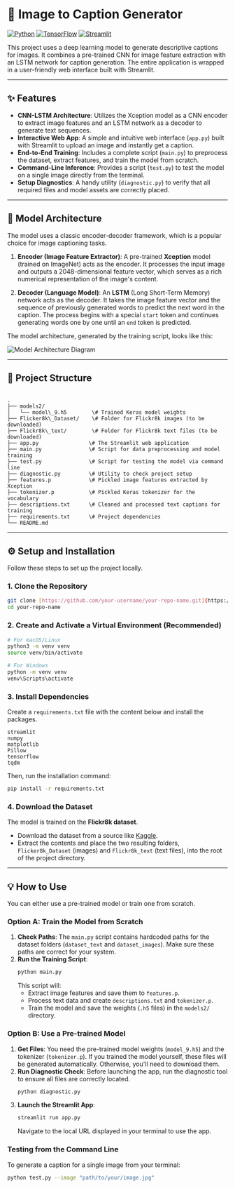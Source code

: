 
# 📸 Image to Caption Generator

[![Python](https://img.shields.io/badge/Python-3.7%2B-blue?style=for-the-badge&logo=python)](https://www.python.org/)
[![TensorFlow](https://img.shields.io/badge/TensorFlow-2.x-orange?style=for-the-badge&logo=tensorflow)](https://www.tensorflow.org/)
[![Streamlit](https://img.shields.io/badge/Streamlit-1.x-red?style=for-the-badge&logo=streamlit)](https://streamlit.io/)

This project uses a deep learning model to generate descriptive captions for images. It combines a pre-trained CNN for image feature extraction with an LSTM network for caption generation. The entire application is wrapped in a user-friendly web interface built with Streamlit.

---

## ✨ Features

* **CNN-LSTM Architecture**: Utilizes the Xception model as a CNN encoder to extract image features and an LSTM network as a decoder to generate text sequences.
* **Interactive Web App**: A simple and intuitive web interface (`app.py`) built with Streamlit to upload an image and instantly get a caption.
* **End-to-End Training**: Includes a complete script (`main.py`) to preprocess the dataset, extract features, and train the model from scratch.
* **Command-Line Inference**: Provides a script (`test.py`) to test the model on a single image directly from the terminal.
* **Setup Diagnostics**: A handy utility (`diagnostic.py`) to verify that all required files and model assets are correctly placed.

---

## 🔧 Model Architecture

The model uses a classic encoder-decoder framework, which is a popular choice for image captioning tasks.

1.  **Encoder (Image Feature Extractor)**: A pre-trained **Xception** model (trained on ImageNet) acts as the encoder. It processes the input image and outputs a 2048-dimensional feature vector, which serves as a rich numerical representation of the image's content.

2.  **Decoder (Language Model)**: An **LSTM** (Long Short-Term Memory) network acts as the decoder. It takes the image feature vector and the sequence of previously generated words to predict the next word in the caption. The process begins with a special `start` token and continues generating words one by one until an `end` token is predicted.

The model architecture, generated by the training script, looks like this:

![Model Architecture Diagram](model.png)

---

## 📂 Project Structure

```

.
├── models2/
│   └── model\_9.h5        \# Trained Keras model weights
├── Flicker8k\_Dataset/    \# Folder for Flickr8k images (to be downloaded)
├── Flickr8k\_text/        \# Folder for Flickr8k text files (to be downloaded)
├── app.py                \# The Streamlit web application
├── main.py               \# Script for data preprocessing and model training
├── test.py               \# Script for testing the model via command line
├── diagnostic.py         \# Utility to check project setup
├── features.p            \# Pickled image features extracted by Xception
├── tokenizer.p           \# Pickled Keras tokenizer for the vocabulary
├── descriptions.txt      \# Cleaned and processed text captions for training
├── requirements.txt      \# Project dependencies
└── README.md

````

---

## ⚙️ Setup and Installation

Follow these steps to set up the project locally.

### 1. Clone the Repository

```bash
git clone [https://github.com/your-username/your-repo-name.git](https://github.com/your-username/your-repo-name.git)
cd your-repo-name
````

### 2\. Create and Activate a Virtual Environment (Recommended)

```bash
# For macOS/Linux
python3 -m venv venv
source venv/bin/activate

# For Windows
python -m venv venv
venv\Scripts\activate
```

### 3\. Install Dependencies

Create a `requirements.txt` file with the content below and install the packages.

```
streamlit
numpy
matplotlib
Pillow
tensorflow
tqdm
```

Then, run the installation command:

```bash
pip install -r requirements.txt
```

### 4\. Download the Dataset

The model is trained on the **Flickr8k dataset**.

  * Download the dataset from a source like [Kaggle](https://www.kaggle.com/datasets/adityajn105/flickr8k).
  * Extract the contents and place the two resulting folders, `Flicker8k_Dataset` (images) and `Flickr8k_text` (text files), into the root of the project directory.

-----

## 💡 How to Use

You can either use a pre-trained model or train one from scratch.

### Option A: Train the Model from Scratch

1.  **Check Paths**: The `main.py` script contains hardcoded paths for the dataset folders (`dataset_text` and `dataset_images`). Make sure these paths are correct for your system.
2.  **Run the Training Script**:
    ```bash
    python main.py
    ```
    This script will:
      * Extract image features and save them to `features.p`.
      * Process text data and create `descriptions.txt` and `tokenizer.p`.
      * Train the model and save the weights (`.h5` files) in the `models2/` directory.

### Option B: Use a Pre-trained Model

1.  **Get Files**: You need the pre-trained model weights (`model_9.h5`) and the tokenizer (`tokenizer.p`). If you trained the model yourself, these files will be generated automatically. Otherwise, you'll need to download them.
2.  **Run Diagnostic Check**: Before launching the app, run the diagnostic tool to ensure all files are correctly located.
    ```bash
    python diagnostic.py
    ```
3.  **Launch the Streamlit App**:
    ```bash
    streamlit run app.py
    ```
    Navigate to the local URL displayed in your terminal to use the app.

### Testing from the Command Line

To generate a caption for a single image from your terminal:

```bash
python test.py --image "path/to/your/image.jpg"
```

```
```
